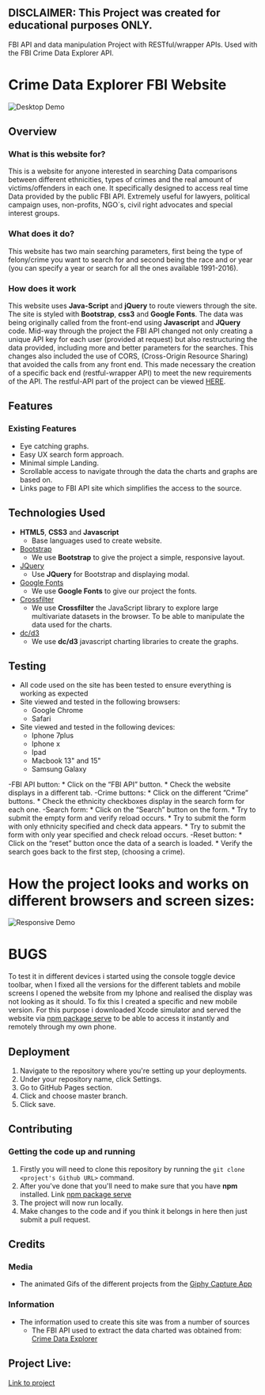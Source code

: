 ## DISCLAIMER: This Project was created for educational purposes ONLY.
FBI API and data manipulation Project with RESTful/wrapper APIs. Used with the FBI Crime Data Explorer API. 

# Crime Data Explorer FBI Website

![Desktop Demo](https://raw.githubusercontent.com/mboladop/Interactive-project-stream2/master/stream2.gif "Desktop Demo")
 
## Overview
 
### What is this website for?
 
This is a website for anyone interested in searching Data comparisons between different ethnicities, types of crimes and the real amount of victims/offenders in each one.
It specifically designed to access real time Data provided by the public FBI API. Extremely useful for lawyers, political campaign uses, non-profits, NGO´s, civil right advocates and special interest groups.
 
### What does it do?
 
This website has two main searching parameters, first being the type of felony/crime you want to search for and second being the race and or year (you can specify a year or search for all the ones available 1991-2016).

### How does it work
 
This website uses **Java-Script** and **jQuery** to route viewers through the site. The site is styled with **Bootstrap**, **css3** and **Google Fonts**. The data was being originally called from the front-end using **Javascript** and **JQuery** code. Mid-way through the project the FBI API changed not only creating a unique API key for each user (provided at request) but also restructuring the data provided, including more and better parameters for the searches. This changes also included the use of CORS, (Cross-Origin Resource Sharing) that avoided the calls from any front end. This made necessary the creation of a specific back end (restful-wrapper API) to meet the new requirements of the API. The restful-API part of the project can be viewed [HERE](https:https://mboladop-fbi-restful-api.herokuapp.com/offenders/rape).

## Features
 
### Existing Features
- Eye catching graphs.
- Easy UX search form approach.
- Minimal simple Landing.
- Scrollable access to navigate through the data the charts and graphs are based on.
- Links page to FBI API site which simplifies the access to the source.

## Technologies Used

- **HTML5**, **CSS3** and **Javascript**
  - Base languages used to create website.
- [Bootstrap](http://getbootstrap.com/)
    - We use **Bootstrap** to give the project a simple, responsive layout.
- [JQuery](https://jquery.com)
    - Use **JQuery** for Bootstrap and displaying modal.
- [Google Fonts](http://googlefonts.com/)
    - We use **Google Fonts** to give our project the fonts.
- [Crossfilter](https://cdnjs.cloudflare.com/ajax/libs/crossfilter/1.3.12/crossfilter.js)
    - We use **Crossfilter** the JavaScript library to explore large multivariate datasets in the browser. To be able to manipulate the data used for the charts.
- [dc/d3](https://cdnjs.cloudflare.com/ajax/libs/)
    - We use **dc/d3** javascript charting libraries to create the graphs.

## Testing
- All code used on the site has been tested to ensure everything is working as expected
- Site viewed and tested in the following browsers:
  - Google Chrome
  - Safari
- Site viewed and tested in the following devices:
  - Iphone 7plus
  - Iphone x 
  - Ipad
  - Macbook 13" and 15"
  - Samsung Galaxy

-FBI API button:
    * Click on the “FBI API” button.
    * Check the website displays in a different tab.
-Crime buttons:
    * Click on the different ”Crime” buttons.
    * Check the ethnicity checkboxes display in the search form for each one.
-Search form:
    * Click on the “Search” button on the form.
    * Try to submit the empty form and verify reload occurs.
    * Try to submit the form with only ethnicity specified and check data appears.
    * Try to submit the form with only year specified and check reload occurs.
-Reset button:
    * Click on the “reset” button once the data of a search is loaded.
    * Verify the search goes back to the first step, (choosing a crime).

# How the project looks and works on different browsers and screen sizes:

![Responsive Demo](https://raw.githubusercontent.com/mboladop/Interactive-project-stream2/master/stream2responsive.gif "Responsive Demo")

# BUGS
To test it in different devices i started using the console toggle device toolbar, when I fixed all the versions for the different tablets and mobile screens I opened the website  from my Iphone and realised the display was not looking as it should.
To fix this I created a specific and new mobile version. For this purpose i downloaded Xcode simulator and served the website via [npm package serve](https://www.npmjs.com/package/serve) to be able to access it instantly and remotely through my own phone.


## Deployment
1. Navigate to the repository where you're setting up your deployments.
2. Under your repository name, click Settings.
3. Go to GitHub Pages section.
4. Click and choose master branch.
5. Click save.


## Contributing

### Getting the code up and running
1. Firstly you will need to clone this repository by running the ```git clone <project's Github URL>``` command.
2. After you've done that you'll need to make sure that you have **npm** installed. Link [npm package serve](https://www.npmjs.com/package/serve)
6. The project will now run locally.
7. Make changes to the code and if you think it belongs in here then just submit a pull request.

## Credits

### Media
- The animated Gifs of the different projects from the [Giphy Capture App](https://giphy.com/apps/giphycapture)


### Information
- The information used to create this site was from a number of sources
    - The FBI API used to extract the data charted was obtained from: [Crime Data Explorer](https://crime-data-explorer.fr.cloud.gov/proxy/swagger-ui.html)
    
## Project Live:

[Link to project](https://mboladop.github.io/Interactive-project-stream2/)

